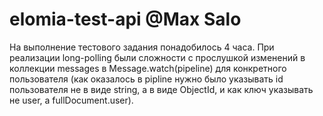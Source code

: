 # elomia-test-api @Max Salo
На выполнение тестового задания понадобилось 4 часа. При реализации long-polling были сложности с прослушкой изменений в коллекции messages в Message.watch(pipeline) для конкретного пользователя (как оказалось в pipline нужно было указывать id пользователя не в виде string, а в виде ObjectId, и как ключ указывать не user, а fullDocument.user).
